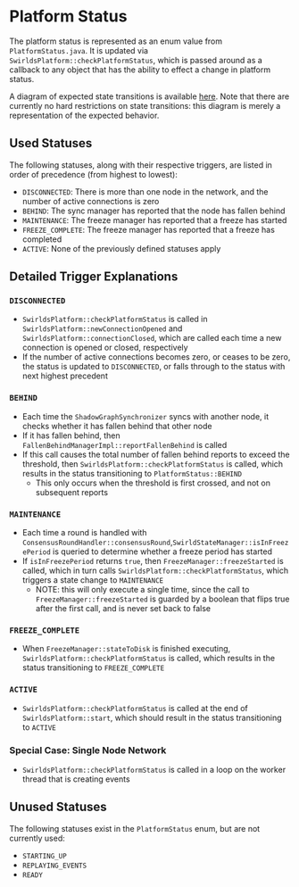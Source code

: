 # Platform Status

The platform status is represented as an enum value from `PlatformStatus.java`. It is updated via
`SwirldsPlatform::checkPlatformStatus`, which is passed around as a callback to any object that has the ability to
effect a change in platform status.

A diagram of expected state transitions is available [here](./platform-status-transitions.svg). Note that there are
currently no hard restrictions on state transitions: this diagram is merely a representation of the expected behavior.

## Used Statuses

The following statuses, along with their respective triggers, are listed in order of precedence (from highest to lowest):

- `DISCONNECTED`: There is more than one node in the network, and the number of active connections is zero
- `BEHIND`: The sync manager has reported that the node has fallen behind
- `MAINTENANCE`: The freeze manager has reported that a freeze has started
- `FREEZE_COMPLETE`: The freeze manager has reported that a freeze has completed
- `ACTIVE`: None of the previously defined statuses apply

## Detailed Trigger Explanations

### `DISCONNECTED`

- `SwirldsPlatform::checkPlatformStatus` is called in `SwirldsPlatform::newConnectionOpened` and
`SwirldsPlatform::connectionClosed`, which are called each time a new connection is opened or closed, respectively
- If the number of active connections becomes zero, or ceases to be zero, the status is updated to `DISCONNECTED`, or
falls through to the status with next highest precedent

### `BEHIND`

- Each time the `ShadowGraphSynchronizer` syncs with another node, it checks whether it has fallen behind that other node
- If it has fallen behind, then `FallenBehindManagerImpl::reportFallenBehind` is called
- If this call causes the total number of fallen behind reports to exceed the threshold, then
  `SwirldsPlatform::checkPlatformStatus` is called, which results in the status transitioning to `PlatformStatus::BEHIND`
  - This only occurs when the threshold is first crossed, and not on subsequent reports

### `MAINTENANCE`
- Each time a round is handled with `ConsensusRoundHandler::consensusRound`,`SwirldStateManager::isInFreezePeriod`
is queried to determine whether a freeze period has started
- If `isInFreezePeriod` returns `true`, then `FreezeManager::freezeStarted` is called, which in turn calls
`SwirldsPlatform::checkPlatformStatus`, which triggers a state change to `MAINTENANCE`
  - NOTE: this will only execute a single time, since the call to `FreezeManager::freezeStarted` is guarded by a boolean
  that flips true after the first call, and is never set back to false

### `FREEZE_COMPLETE`

- When `FreezeManager::stateToDisk` is finished executing, `SwirldsPlatform::checkPlatformStatus` is called, which
results in the status transitioning to `FREEZE_COMPLETE`

### `ACTIVE`

- `SwirldsPlatform::checkPlatformStatus` is called at the end of `SwirldsPlatform::start`, which should result in the
status transitioning to `ACTIVE`

### Special Case: Single Node Network

- `SwirldsPlatform::checkPlatformStatus` is called in a loop on the worker thread that is creating events

## Unused Statuses

The following statuses exist in the `PlatformStatus` enum, but are not currently used:

- `STARTING_UP`
- `REPLAYING_EVENTS`
- `READY`
